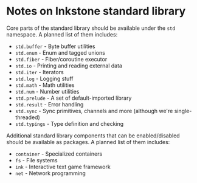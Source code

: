 # Notes on Inkstone standard library

Core parts of the standard library should be available under the `std` namespace. A planned list of them includes:

- `std.buffer` - Byte buffer utilities
- `std.enum` - Enum and tagged unions
- `std.fiber` - Fiber/coroutine executor
- `std.io` - Printing and reading external data
- `std.iter` - Iterators
- `std.log` - Logging stuff
- `std.math` - Math utilities
- `std.num` - Number utilities
- `std.prelude` - A set of default-imported library
- `std.result` - Error handling
- `std.sync` - Sync primitives, channels and more (although we're single-threaded)
- `std.typings` - Type definition and checking

Additional standard library components that can be enabled/disabled should be available as packages. A planned list of them includes:

- `container` - Specialized containers
- `fs` - File systems
- `ink` - Interactive text game framework
- `net` - Network programming
